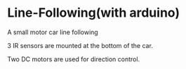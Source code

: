 # Line-Following(with arduino)

A small motor car line following

3 IR sensors are mounted at the bottom of the car.

Two DC motors are used for direction control.
